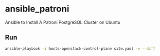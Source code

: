 # ansible_patroni
Ansible to Install A Patroni PostgreSQL Cluster on Ubuntu 

## Run

```bash
ansible-playbook -i hosts-openstack-control-plane site.yaml -v --diff
```